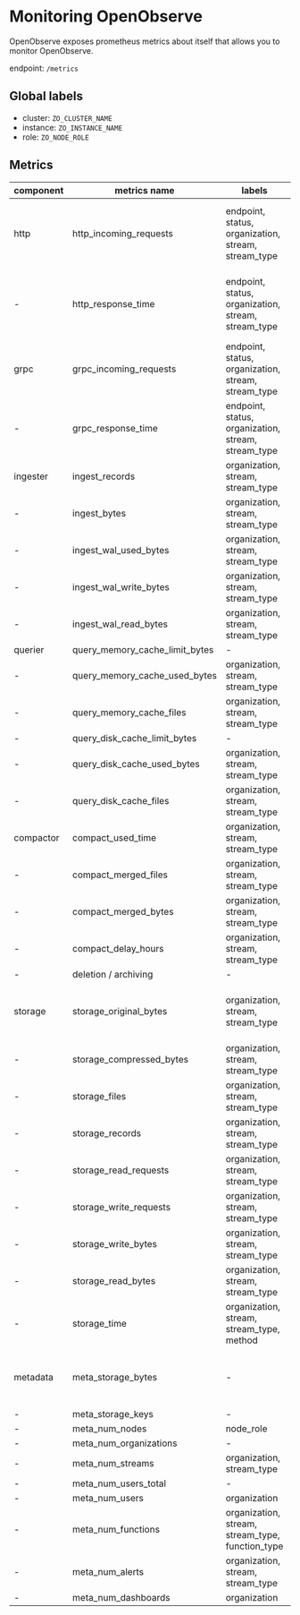 # Monitoring OpenObserve

OpenObserve exposes prometheus metrics about itself that allows you to monitor OpenObserve.

endpoint: `/metrics`

## Global labels

- cluster: `ZO_CLUSTER_NAME`
- instance: `ZO_INSTANCE_NAME`
- role: `ZO_NODE_ROLE`

## Metrics

| component | metrics name            | labels | data type | desc |
|-----------|-------------------------|--------|-----------|------|
| http      | http_incoming_requests  | endpoint, status, organization, stream, stream_type | Counter   | endpoint: /_bulk, /_json, /_multi, /_search, /_around |
| -         | http_response_time      | endpoint, status, organization, stream, stream_type  | Histogram | endpoint: /_bulk, /_json, /_multi, /_search, /_around |
| grpc      | grpc_incoming_requests  | endpoint, status, organization, stream, stream_type | Counter   | endpoint: search, event |
| -         | grpc_response_time      | endpoint, status, organization, stream, stream_type | Histogram | endpoint: search, event |
| ingester  | ingest_records          | organization, stream, stream_type | Counter   | - |
| -         | ingest_bytes            | organization, stream, stream_type | Counter   | - |
| -         | ingest_wal_used_bytes   | organization, stream, stream_type | Gauge   | currently WAL total size |
| -         | ingest_wal_write_bytes  | organization, stream, stream_type | Counter   | WAL write latency |
| -         | ingest_wal_read_bytes   | organization, stream, stream_type | Counter   | WAL read latency |
| querier   | query_memory_cache_limit_bytes | - | Gauge   | - |
| -         | query_memory_cache_used_bytes  | organization, stream, stream_type | Gauge   | - |
| -         | query_memory_cache_files       | organization, stream, stream_type | Gauge   | - |
| -         | query_disk_cache_limit_bytes | - | Gauge   | - |
| -         | query_disk_cache_used_bytes  | organization, stream, stream_type | Gauge   | - |
| -         | query_disk_cache_files       | organization, stream, stream_type | Gauge   | - |
| compactor | compact_used_time       | organization, stream, stream_type | Counter | - |
| -         | compact_merged_files    | organization, stream, stream_type | Counter | - |
| -         | compact_merged_bytes    | organization, stream, stream_type | Counter | - |
| -         | compact_delay_hours     | organization, stream, stream_type | Gauge   | - |
| -         | deletion / archiving    |-                                  | -       | TODO |
| storage   | storage_original_bytes  | organization, stream, stream_type | Gauge   | Storage metrics will be updated regularly. |
| -         | storage_compressed_bytes | organization, stream, stream_type | Gauge  | - |
| -         | storage_files           | organization, stream, stream_type | Gauge   | - |
| -         | storage_records         | organization, stream, stream_type | Gauge   | - |
| -         | storage_read_requests   | organization, stream, stream_type | Counter   | - |
| -         | storage_write_requests   | organization, stream, stream_type | Counter   | - |
| -         | storage_write_bytes     | organization, stream, stream_type | Counter   | - |
| -         | storage_read_bytes      | organization, stream, stream_type | Counter   | - |
| -         | storage_time            | organization, stream, stream_type, method | Counter   | method: get, put, delete |
| metadata  | meta_storage_bytes      | -                                 | Gauge   | Metadata metrics will be updated regularly. |
| -         | meta_storage_keys       | -                                 | Gauge   | - |
| -         | meta_num_nodes          | node_role                        | Gauge   | node_role |
| -         | meta_num_organizations  | -                                 | Gauge   | - |
| -         | meta_num_streams        | organization, stream_type         | Gauge   | - |
| -         | meta_num_users_total    | -                                 | Gauge   | - |
| -         | meta_num_users          | organization                      | Gauge   | - |
| -         | meta_num_functions      | organization, stream, stream_type, function_type | Gauge   | - |
| -         | meta_num_alerts         | organization, stream, stream_type | Gauge   | TODO |
| -         | meta_num_dashboards     | organization                      | Gauge   | TODO |

